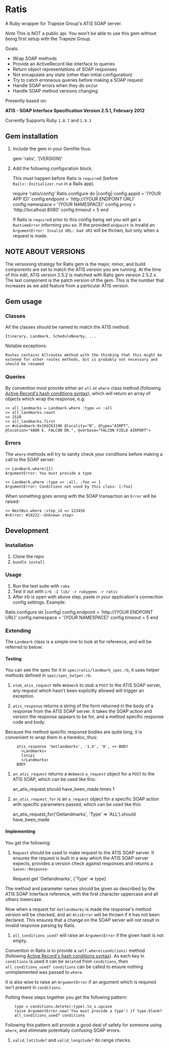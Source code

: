# Ratis
A Ruby wrapper for Trapeze Group's ATIS SOAP server.

*Note* This is NOT a public api.  You won't be able to use this gem without being first setup with the Trapeze Group.

Goals:

  - Wrap SOAP methods
  - Provide an ActiveRecord like interface to queries
  - Return object representations of SOAP responses
  - Not encapulate any state (other than initial configuration)
  - Try to catch erroneous queries before making a SOAP request
  - Handle SOAP errors when they do occur
  - Handle SOAP method versions changing

Presently based on:

**ATIS - SOAP Interface Specification Version 2.5.1, February 2012**

Currently Supports Ruby `1.8.7` and `1.9.3`

Gem installation
-------------------
  1. Include the gem in your Gemfile thus:

        gem 'ratis', '[VERSION]'

  1. Add the following configuration block.

     This must happen before Ratis is `require`d (before `Rails::Initializer.run` in a Rails app).

        require 'ratis/config'
        Ratis.configure do |config|
          config.appid = '(YOUR APP ID)'
          config.endpoint = 'http://(YOUR ENDPOINT URL)'
          config.namespace = '(YOUR NAMESPACE)'
          config.proxy = 'http://localhost:8080'
          config.timeout = 5
        end

     If Ratis is `require`d prior to this config being set you will get a `RuntimeError` informing you so.
     If the provided `endpoint` is invalid an `ArgumentError: Invalid URL: bad URI` will be thrown, but only when a request is made.

NOTE ABOUT VERSIONS
-------------------
The versioning strategy for Ratis gem is the major, minor, and build components are set to match the ATIS version you are running. At the time of this edit, ATIS version 2.5.2 is matched with Ratis gem version 2.5.2.x. The last component is the patch version of the gem. This is the number that increases as we add feature from a particular ATIS version.

Gem usage
-------------------

### Classes
All the classes should be named to match the ATIS method:

    Itinerary, Landmark, ScheduleNearby, ...

Notable exceptions:

    Routes contains Allroutes method with the thinking that this might be extened for other routes methods, but is probably not necessary and should be renamed

### Queries
By convention most provide either an `all` or `where` class method (following [Active Record's hash conditions syntax](http://guides.rubyonrails.org/active_record_querying.html#hash-conditions)), which will return an array of objects which wrap the response, e.g:

    >> all_landmarks = Landmark.where :type => :all
    >> all_landmarks.count
    => 1510
    >> all_landmarks.first
    => #<Landmark:0x10d263190 @locality="N", @type="AIRPT", @location="4800 E. FALCON DR.", @verbose="FALCON FIELD AIRPORT">

### Errors
The `where` methods will try to sanity check your conditions before making a call to the SOAP server:

    >> Landmark.where({})
    ArgumentError: You must provide a type

    >> Landmark.where :type => :all, :foo => 1
    ArgumentError: Conditions not used by this class: [:foo]

When something goes wrong with the SOAP transaction an `Error` will be raised:

    >> NextBus.where :stop_id => 123456
    #<Error: #10222--Unknown stop>


Development
-------------------

### Installation
 1. Clone the repo
 1. `bundle install`

### Usage

 1. Run the test suite with `rake`
 1. Test it out with `irb -I lib/ -r rubygems -r ratis`
 2. After irb is open with above step, paste in your application's connection config settings. Example:

  Ratis.configure do |config|
    config.endpoint = 'http://(YOUR ENDPOINT URL)'
    config.namespace = '(YOUR NAMESPACE)'
    config.timeout = 5
  end

### Extending

The `Landmark` class is a simple one to look at for reference, and will be referred to below:

#### Testing

You can see the spec for it in `spec/ratis/landmark_spec.rb`, it uses helper methods defined in `spec/spec_helper.rb`:

  1. `stub_atis_request` tells `Webmock` to stub a `POST` to the ATIS SOAP server, any request which hasn't been explicitly allowed will trigger an exception.

  1. `atis_response` returns a string of the form returned in the body of a response from the ATIS SOAP server. It takes the SOAP action and version the response appears to be for, and a method specific response code and body.

  Because the method specific response bodies are quite long, it is convenient to wrap them in a heredoc, thus:

         atis_response 'Getlandmarks', '1.4', '0', <<-BODY
           <Landmarks>
           [snip]
           </Landmarks>
         BODY


  1. `an_atis_request` returns a `Webmock` `a_request` object for a `POST` to the ATIS SOAP, which can be used like this:

        an_atis_request.should have_been_made.times 1

  1. `an_atis_request_for` is an `a_request` object for a specific SOAP action with specific parameters passed, which can be used like this:

        an_atis_request_for('Getlandmarks', 'Type' => 'ALL').should have_been_made

#### Implementing

You get the following:


  1. `Request` should be used to make request to the ATIS SOAP server. It ensures the request is built in a way which the ATIS SOAP server expects, provides a version check against responses and returns a `Savon::Response`:

        Request.get 'Getlandmarks', {'Type' => type}

  The method and parameter names should be given as described by the ATIS SOAP Interface reference, with the first character uppercase and all others lowercase.

  Now when a request for `Getlandmarks` is made the response's method version will be checked, and an `AtisError` will be thrown if it has not been declared. This ensures that a change on the SOAP server will not result in invalid response parsing by Ratis.

  1. `all_conditions_used?` will raise an `ArgumentError` if the given hash is not empty.

  Convention in Ratis is to provide a `self.where(conditions)` method (following [Active Record's hash conditions syntax](http://guides.rubyonrails.org/active_record_querying.html#hash-conditions)). As each key in `conditions` is used it can be  `delete`d from `conditions`, then `all_conditions_used? conditions` can be called to ensure nothing unimplemented was passed to `where`.

  It is also wise to raise an `ArgumentError` if an argument which is required isn't present in `conditions`.

  Putting these steps together you get the following pattern:

        type = conditions.delete(:type).to_s.upcase
        raise ArgumentError.new('You must provide a type') if type.blank?
        all_conditions_used? conditions

  Following this pattern will provide a good deal of safety for someone using `where`, and eliminate potentially confusing SOAP errors.

  1. `valid_latitude?` and `valid_longitude?` do range checks.
